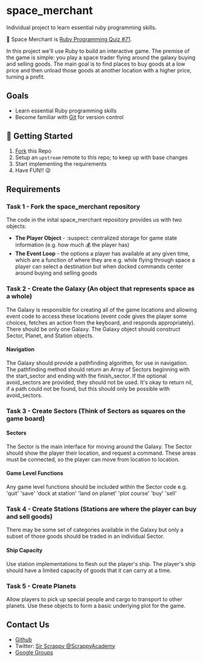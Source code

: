 space_merchant
==============

Individual project to learn essential ruby programming skills.

:rocket: Space Merchant is [Ruby Programming Quiz #71](http://www.rubyquiz.com/quiz71.html).

In this project we'll use Ruby to build an interactive game. The premise of the game is simple: you play a space trader
flying around the galaxy buying and selling goods. The main goal is to find places to buy goods at a low price and then
unload those goods at another location with a higher price, turning a profit.

Goals
-----

  * Learn essential Ruby programming skills
  * Become familiar with [Git](http://git-scm.com/book) for version control

:beginner: Getting Started
--------------------------

  1. [Fork](https://help.github.com/articles/fork-a-repo) this Repo
  2. Setup an `upstream` remote to this repo; to keep up with base changes
  3. Start implementing the requirements
  4. Have FUN!! :stuck_out_tongue_winking_eye:

Requirements
------------

### Task 1 - Fork the space_merchant repository

The code in the inital space_merchant repository provides us with two objects:

  * **The Player Object** - :suspect: centralized storage for game state information (e.g. how much :moneybag: the
    player has)
  * **The Event Loop** - the options a player has available at any given time, which are a function of where they are
    e.g. while flying through space a player can select a destination but when docked commands center around buying and
    selling goods


### Task 2 - Create the Galaxy (An object that represents space as a whole)

The Galaxy is responsible for creating all of the game locations and allowing event code to access these locations
(event code gives the player some choices, fetches an action from the keyboard, and responds appropriately). There
should be only one Galaxy. The Galaxy object should construct Sector, Planet, and Station objects. 

#### Navigation

The Galaxy should provide a pathfinding algorithm, for use in navigation. The pathfinding method should return an Array
of Sectors beginning with the start_sector and ending with the finish_sector. If the optional avoid_sectors are provided,
they should not be used. It's okay to return nil, if a path could not be found, but this should only be possible with
avoid_sectors.


### Task 3 - Create Sectors (Think of Sectors as squares on the game board)

#### Sectors

The Sector is the main interface for moving around the Galaxy. The Sector should show the player their location, and
request a command. These areas must be connected, so the player can move from location to location.

#### Game Level Functions

Any game level functions should be included within the Sector code e.g. 'quit' 'save' 'dock at station' 'land on planet'
'plot course' 'buy' 'sell' 


### Task 4 - Create Stations (Stations are where the player can buy and sell goods)

There may be some set of categories available in the Galaxy but only a subset of those goods should be traded in an
individual Sector. 

#### Ship Capacity

Use station implementations to flesh out the player's ship. The player's ship should have a limited capacity of goods
that it can carry at a time.
 

### Task 5 - Create Planets

Allow players to pick up special people and cargo to transport to other planets. Use these objects to form a basic
underlying plot for the game.  


Contact Us
----------

  * [Github](https://github.com/ScrappyAcademy)
  * Twitter: [Sir Scrappy @ScrappyAcademy](https://twitter.com/scrappyacademy)
  * [Google Groups](https://groups.google.com/d/forum/scrappyacademy)